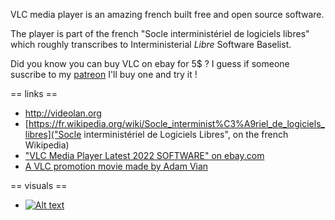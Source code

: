 VLC media player is an amazing french built free and open source software.

The player is part of the french "Socle interministériel de logiciels libres" which roughly transcribes to Interministerial *Libre* Software Baselist.

Did you know you can buy VLC on ebay for 5$ ? I guess if someone suscribe to my [patreon](https://www.patreon.com/copyright_) I'll buy one and try it !


== links ==
* http://videolan.org
* [https://fr.wikipedia.org/wiki/Socle_interminist%C3%A9riel_de_logiciels_libres]("Socle interministériel de Logiciels Libres", on the french Wikipedia)
* ["VLC Media Player Latest 2022 SOFTWARE" on
    ebay.com](https://web.archive.org/web/20220110113830/https://www.ebay.com/itm/275082518345?_trkparms=ispr%253D1&hash=item400c321f49%3Ag%3A2nwAAOSwPnZhOLTx&amdata=enc%253AAQAGAAACkPYe5NmHp%25252B2JMhMi7yxGiTJkPrKr5t53CooMSQt2orsSlHY%25252FYTip4QFVjNQrCEJt6heHS%25252BeXDrcP9cF8Hb%25252BKhveh%25252FLw1Tv7tp5FtNOZi82xGXfJ0MjrAwS7rjFY4gHdWnvBoB8pCvKHq9gY1s9H7K63DaLAb8%25252FlUKCTLtyd9Uy4PwWAUD8qAGvQWYNctwGyeakwdaba09wTuGv7%25252FVkLhkfEbjQeUV2ZCi6Mawzt%25252FjJXUgOUcb%25252B%25252BUGMeTFh2PBbM83Aao%25252BKgRYq3g74ZDFws2iGat8DND9Iw1cNz5zzHw1Cny25Tbjpile8K6n171VQbWFG%25252Bwb7rj%25252Bic5zFS2I%25252FOHXFBFlcZFxFAFcBIM0JwUE6Kmq7v8y%25252FQG3XMwKEjt7UjHllJa8NTKYYYiY%25252FUIXqSzL1HCUqJpwcOXJrCVWyzzF8M90Sjvu8tR6h2XPZsA0HwVPscL1S8piTMAB8jee%25252FlAdoRIBaH2pu2AbQBB2xhDBT03VkCYX7WzNeeunV99xSGWQRsQZWwXp1rlT1TfqKROOSZ918VIeLk898eB28ae822z%25252BMAYJYSd3EBisBZV5DC4l5RK3Ga2ai%25252B15ul%25252BKn9%25252FgeNqS3daxwy4k2vJqPXi90rmtFZhUwElFsAq3xzUrHDeXSh1lo1rCx%25252F3g0lUuecbyRPlhmuav1PI7Nq4tbXHNhnPnleE0GtK9HumdjPTAi6sBAX2JL1Jv4t0GwA9YjPIizB9GLYLmP8czZzDc0Rt100qHgnm3s1m%25252BgXd5LSFMsSjhtar%25252FaIZi5cEU%25252F00JAI3mBUhD6ECKFoDBmoJMkK%25252BPF2SHUURrD7sG3M43ZOxhhNVo%25252FcqeIMPTdLIO0r3eIEQzzkroMQG3hmJ2DepI40WgtYr%257Cclp%253A2334524%257Ctkp%253ABFBMguehvMhf)
* [A VLC promotion movie made by Adam Vian](https://images.videolan.org/images/vlc-player.mp4)

== visuals ==
* [![Alt text](https://img.youtube.com/vi/vVXGLPl3n7E/0.jpg)](https://www.youtube.com/watch?v=vVXGLPl3n7E)
